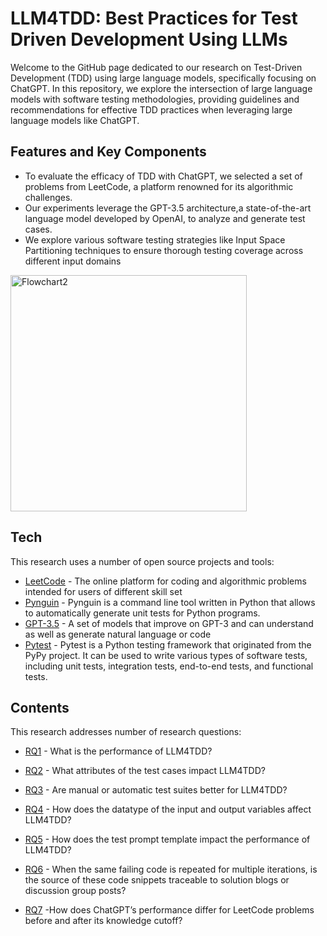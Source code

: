 # LLM4TDD: Best Practices for Test Driven Development Using LLMs
Welcome to the GitHub page dedicated to our research on Test-Driven Development (TDD) using large language models, specifically focusing on ChatGPT. In this repository, we explore the intersection of large language models with software testing methodologies, providing guidelines and recommendations for effective TDD practices when leveraging large language models like ChatGPT.

## Features and Key Components

- To evaluate the efficacy of TDD with ChatGPT, we selected a set of problems from LeetCode, a platform renowned for its algorithmic challenges. 
- Our experiments leverage the GPT-3.5 architecture,a state-of-the-art language model developed by OpenAI, to analyze and generate test cases. 
- We explore various software testing strategies like Input Space Partitioning techniques to ensure thorough testing coverage across different input domains

<img width="378" alt="Flowchart2" src="https://github.com/SanyogitaPiya/LLM4TDD/assets/85206339/19b5c743-a23f-486e-af5d-9a9638766112">


## Tech

This research uses a number of open source projects and tools:

- [LeetCode] - The online platform for coding and algorithmic problems intended for users of different skill set
- [Pynguin] - Pynguin is a command line tool written in Python that allows to automatically generate unit tests for Python programs.
- [GPT-3.5] - A set of models that improve on GPT-3 and can understand as well as generate natural language or code
- [Pytest] - Pytest is a Python testing framework that originated from the PyPy project. It can be used to write various types of software tests, including unit tests, integration tests, end-to-end tests, and functional tests. 


## Contents

This research addresses number of research questions:

- [RQ1] - What is the performance of LLM4TDD?
- [RQ2] - What attributes of the test cases impact LLM4TDD?
- [RQ3] - Are manual or automatic test suites better for LLM4TDD?
- [RQ4] - How does the datatype of the input and output variables affect LLM4TDD?
- [RQ5] - How does the test prompt template impact the performance of LLM4TDD?
- [RQ6] - When the same failing code is repeated for multiple iterations, is the source of these code snippets traceable to solution blogs
or discussion group posts?
- [RQ7] -How does ChatGPT’s performance differ for LeetCode problems before and after its knowledge cutoff? 

   [RQ1]: <https://github.com/SanyogitaPiya/LLM4TDD/tree/main/RQ1>
   [RQ2]: <https://github.com/SanyogitaPiya/LLM4TDD/tree/main/RQ2>
   [RQ3]: <https://github.com/SanyogitaPiya/LLM4TDD/tree/main/RQ3>
   [RQ4]: <https://github.com/SanyogitaPiya/LLM4TDD/tree/main/RQ4>
   [RQ5]: <https://github.com/SanyogitaPiya/LLM4TDD/tree/main/RQ5>
   [RQ6]: <https://github.com/SanyogitaPiya/LLM4TDD/tree/main/RQ6>
   [RQ7]: <https://github.com/SanyogitaPiya/LLM4TDD/tree/main/RQ7>
   [LeetCode]: <https://leetcode.com/>
   [Pynguin]: <https://www.pynguin.eu/>
   [GPT-3.5]:<https://platform.openai.com/docs/models>
   [Pytest]: <https://docs.pytest.org/en/7.4.x/>
